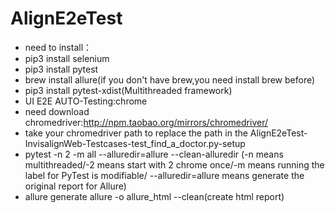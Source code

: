 # AlignE2eTest
- need to install：
- pip3 install selenium
- pip3 install pytest
- brew install allure(if you don't have brew,you need install brew before)
- pip3 install pytest-xdist(Multithreaded framework)
- UI E2E AUTO-Testing:chrome
- need download chromedriver:http://npm.taobao.org/mirrors/chromedriver/
- take your chromedriver path to replace the path in the AlignE2eTest-InvisalignWeb-Testcases-test_find_a_doctor.py-setup
- pytest -n 2 -m all --alluredir=allure --clean-alluredir (-n means multithreaded/-2 means start with 2 chrome once/-m means running the label for PyTest is modifiable/ --alluredir=allure means generate the original report for Allure)
- allure generate allure -o allure_html --clean(create html report)
